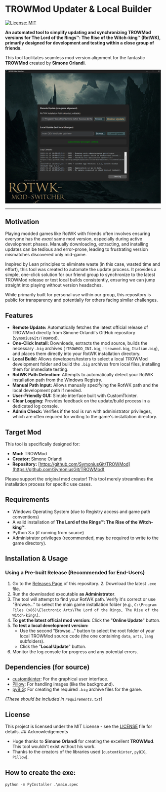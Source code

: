 # TROWMod Updater & Local Builder

[![License: MIT](https://img.shields.io/badge/License-MIT-yellow.svg)](https://opensource.org/licenses/MIT) 

**An automated tool to simplify updating and synchronizing TROWMod versions for The Lord of the Rings™: The Rise of the Witch-king™ (RotWK), primarily designed for development and testing within a close group of friends.**

This tool facilitates seamless mod version alignment for the fantastic **TROWMod** created by **Simone Orlandi**.

![screenshot](src/assets/app_screenshot.png)

---

## Motivation

Playing modded games like RotWK with friends often involves ensuring everyone has the *exact* same mod version, especially during active development phases. Manually downloading, extracting, and installing updates can be tedious and error-prone, leading to frustrating version mismatches discovered only mid-game.

Inspired by Lean principles to eliminate waste (in this case, wasted time and effort), this tool was created to automate the update process. It provides a simple, one-click solution for our friend group to synchronize to the latest TROWMod release or test local builds consistently, ensuring we can jump straight into playing without version headaches.

While primarily built for personal use within our group, this repository is public for transparency and potentially for others facing similar challenges.

## Features

* **Remote Update:** Automatically fetches the latest official release of TROWMod directly from Simone Orlandi's GitHub repository (`SymoniusGit/TROWMod`).
* **One-Click Install:** Downloads, extracts the mod source, builds the necessary `.big` archives (`!TROWMOD_INI.big`, `!trowmod.big`, `Italian.big`), and places them directly into your RotWK installation directory.
* **Local Build:** Allows developers/testers to select a local TROWMod development folder and build the `.big` archives from local files, installing them for immediate testing.
* **RotWK Path Detection:** Attempts to automatically detect your RotWK installation path from the Windows Registry.
* **Manual Path Input:** Allows manually specifying the RotWK path and the local development path if needed.
* **User-Friendly GUI:** Simple interface built with CustomTkinter.
* **Clear Logging:** Provides feedback on the update/build process in a dedicated log console.
* **Admin Check:** Verifies if the tool is run with administrator privileges, which are often required for writing to the game's installation directory.

## Target Mod

This tool is specifically designed for:

* **Mod:** TROWMod
* **Creator:** Simone Orlandi
* **Repository:** [https://github.com/SymoniusGit/TROWMod](https://github.com/SymoniusGit/TROWMod)

Please support the original mod creator! This tool merely streamlines the installation process for specific use cases.

## Requirements

* Windows Operating System (due to Registry access and game path conventions)
* A valid installation of **The Lord of the Rings™: The Rise of the Witch-king™**.
* Python 3.x (if running from source)
* Administrator privileges (recommended, may be required to write to the game directory).

## Installation & Usage

### Using a Pre-built Release (Recommended for End-Users)

1.  Go to the [Releases Page](https://github.com/giuseppelagualano/rotwk-mod-switcher/releases) of this repository. 2.  Download the latest `.exe` file.
3.  Run the downloaded executable **as Administrator**.
4.  The tool will attempt to find your RotWK path. Verify it's correct or use "Browse..." to select the main game installation folder (e.g., `C:\Program Files (x86)\Electronic Arts\The Lord of the Rings, The Rise of the Witch-king\`).
5.  **To get the latest official mod version:** Click the "**Online Update**" button.
6.  **To test a local development version:**
    * Use the second "Browse..." button to select the root folder of your local TROWMod source code (the one containing `data`, `arts`, `lang` subfolders).
    * Click the "**Local Update**" button.
7.  Monitor the log console for progress and any potential errors.

## Dependencies (for source)

* [customtkinter](https://github.com/TomSchimansky/CustomTkinter): For the graphical user interface.
* [Pillow](https://python-pillow.org/): For handling images (like the background).
* [pyBIG](https://github.com/ClemensCore/pyBIG): For creating the required `.big` archive files for the game.

*(These should be included in `requirements.txt`)*

## License

This project is licensed under the MIT License - see the [LICENSE](LICENSE) file for details. ## Acknowledgements

* Huge thanks to **Simone Orlandi** for creating the excellent **TROWMod**. This tool wouldn't exist without his work.
* Thanks to the creators of the libraries used (`customtkinter`, `pyBIG`, `Pillow`).

## How to create the exe: 
```
python -m PyInstaller .\main.spec
```